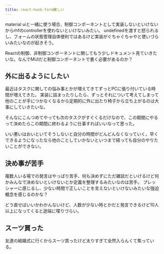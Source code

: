 ```yaml
---
title: react-hook-form難しい
---
```


material uiと一緒に使う場合、制御コンポーネントとして実装しないといけないからrhfのcontrollerを使わないといけないみたい。
undefinedを渡すと怒られるし、フォームの状態管理自体便利ではあるけど実装がぐちゃぐちゃやと使いづらいみたいなのが起きそう。

Reactの制御、非制御コンポーネントに関してもう少しドキュメント見ていきたいな。なんでMUIだと制御コンポーネントで書く必要があるのか？

## 外に出るようにしたい

最近はタスクに関しての悩み事とかが増えてきてずっとPCに張り付いている時間が増えてきた。
実装に詰まったりしたら、ずっとそれについて考えてしまって他のことが手につかなくなるから定期的に外に出たり椅子から立ち上がるのは大事にしていきたいな。

そんなにこんつめてやっても次のタスクがすぐくるだけなので、この期間にやるって決めたらこの期間に終わるように仕事すればいいなって思った。

いい悪いはおいといてそうしないと自分の時間がどんどんなくなっていく。早くできるようになったなら他のことしていかないといつまで経っても自分のやりたいことができない。

## 決め事が苦手

複数人いる場での発言はやっぱり苦手、何も決めずにただ雑談だといけるけど何かみんなで決めないといけないとか定義を整理するみたいなのは苦手。
プレッシャーに感じるし、少ない時間で正しいことを言えないといけないみたいな強迫概念を感じるのかな？

どう直せばいいかわかんないけど、人数が少ない時とかだと発言できるけど10人以上になってくると途端に喋りづらい。

## スーツ買った

友達の結婚式に行くからスーツ買ったけど太りすぎて全然入らんくて焦っている。
